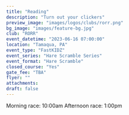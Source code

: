 ```yaml
---
title: "Reading"
description: "Turn out your clickers"
preview_image: "images/logos/clubs/rorr.png"
bg_image: "images/feature-bg.jpg"
club: "RORR"
event_datetime: "2023-06-16 07:00:00"
location: "Tamaqua, PA"
event_type: "FastKIDZ"
event_series: "Hare Scramble Series"
event_format: "Hare Scramble"
closed_course: "Yes"
gate_fee: "TBA"
flyer: ""
attachments:
draft: false
---
```


Morning race: 10:00am
Afternoon race: 1:00pm